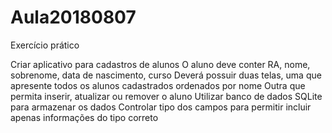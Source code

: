 # Aula20180807

Exercício prático

Criar aplicativo para cadastros de alunos
O aluno deve conter RA, nome, sobrenome, data de nascimento, curso
Deverá possuir duas telas, uma que apresente todos os alunos cadastrados ordenados por nome
Outra que permita inserir, atualizar ou remover o aluno
Utilizar banco de dados SQLite para armazenar os dados
Controlar tipo dos campos para permitir incluir apenas informações do tipo correto
